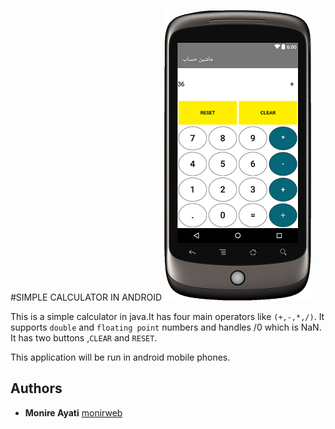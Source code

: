 #SIMPLE CALCULATOR IN ANDROID
![calculator-android](https://github.com/monirweb/calculator-android/blob/master/calculator-pic.png "SIMPLE CALCULATOR IN ANDROID")


This is a simple calculator in java.It has four main operators like `(+,-,*,/)`.
It supports `double` and `floating point` numbers and handles /0 which is  NaN.
It has two buttons ,`CLEAR` and `RESET`.
 
This application will be run in android mobile phones.

### 

## Authors

* **Monire Ayati** [monirweb](https://github.com/monirweb)

